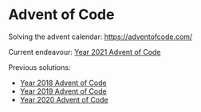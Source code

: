 
# Advent of Code

Solving the advent calendar: https://adventofcode.com/

Current endeavour: [Year 2021 Advent of Code](aoc2021/README.md)

Previous solutions:

- [Year 2018 Advent of Code](aoc2018/README.md)
- [Year 2019 Advent of Code](aoc2019/README.md)
- [Year 2020 Advent of Code](aoc2020/README.md)

